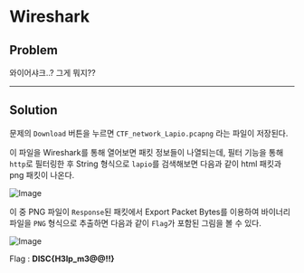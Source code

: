 # Wireshark

## Problem

와이어샤크..? 그게 뭐지??

***

## Solution

문제의 `Download` 버튼을 누르면 `CTF_network_Lapio.pcapng` 라는 파일이 저장된다.

이 파일을 Wireshark를 통해 열어보면 패킷 정보들이 나열되는데, 필터 기능을 통해 `http`로 필터링한 후 String 형식으로 `lapio`를 검색해보면 다음과 같이 html 패킷과 png 패킷이 나온다.

![Image](Image_Link.PNG)

이 중 PNG 파일이 `Response`된 패킷에서 Export Packet Bytes를 이용하여 바이너리 파일을 `PNG` 형식으로 추출하면 다음과 같이 `Flag`가 포함된 그림을 볼 수 있다.

![Image](Image_Link.PNG)

Flag : **DISC{H3lp_m3@@!!}**